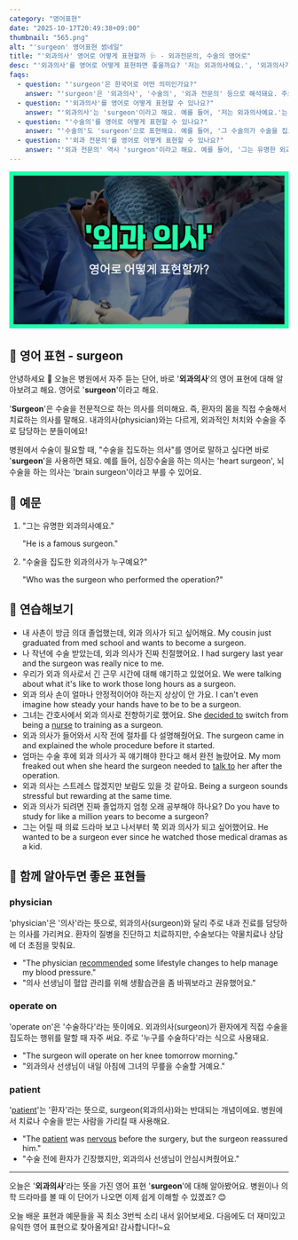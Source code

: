 ```yaml
---
category: "영어표현"
date: "2025-10-17T20:49:38+09:00"
thumbnail: "565.png"
alt: "'surgeon' 영어표현 썸네일"
title: "'외과의사' 영어로 어떻게 표현할까 🩺 - 외과전문의, 수술의 영어로"
desc: "'외과의사'를 영어로 어떻게 표현하면 좋을까요? '저는 외과의사예요.', '외과의사가 수술을 집도했어요.' 등을 영어로 표현하는 법을 배워봅시다. 다양한 예문을 통해서 연습하고 본인의 표현으로 만들어 보세요."
faqs: 
  - question: "'surgeon'은 한국어로 어떤 의미인가요?"
    answer: "'surgeon'은 '외과의사', '수술의', '외과 전문의' 등으로 해석돼요. 주로 수술을 전문적으로 하는 의사를 뜻해요."
  - question: "'외과의사'를 영어로 어떻게 표현할 수 있나요?"
    answer: "'외과의사'는 'surgeon'이라고 해요. 예를 들어, '저는 외과의사예요.'는 'I'm a surgeon.'이라고 말해요."
  - question: "'수술의'를 영어로 어떻게 표현할 수 있나요?"
    answer: "'수술의'도 'surgeon'으로 표현해요. 예를 들어, '그 수술의가 수술을 집도했어요.'는 'The surgeon performed the operation.'이라고 해요."
  - question: "'외과 전문의'를 영어로 어떻게 표현할 수 있나요?"
    answer: "'외과 전문의' 역시 'surgeon'이라고 해요. 예를 들어, '그는 유명한 외과 전문의예요.'는 'He is a famous surgeon.'이라고 말해요."
---
```


!['surgeon' 영어표현](./565.png)

## 🌟 영어 표현 - surgeon

안녕하세요 👋 오늘은 병원에서 자주 듣는 단어, 바로 '**외과의사**'의 영어 표현에 대해 알아보려고 해요. 영어로 '**surgeon**'이라고 해요.

'**Surgeon**'은 수술을 전문적으로 하는 의사를 의미해요. 즉, 환자의 몸을 직접 수술해서 치료하는 의사를 말해요. 내과의사(physician)와는 다르게, 외과적인 처치와 수술을 주로 담당하는 분들이에요!

병원에서 수술이 필요할 때, "수술을 집도하는 의사"를 영어로 말하고 싶다면 바로 '**surgeon**'을 사용하면 돼요. 예를 들어, 심장수술을 하는 의사는 'heart surgeon', 뇌수술을 하는 의사는 'brain surgeon'이라고 부를 수 있어요.

## 📖 예문

1. "그는 유명한 외과의사예요."

   "He is a famous surgeon."

2. "수술을 집도한 외과의사가 누구예요?"

   "Who was the surgeon who performed the operation?"



## 💬 연습해보기

<ul data-interactive-list>

  <li data-interactive-item>
    <span data-toggler>내 사촌이 방금 의대 졸업했는데, 외과 의사가 되고 싶어해요.</span>
    <span data-answer>My cousin just graduated from med school and wants to become a surgeon.</span>
  </li>

  <li data-interactive-item>
    <span data-toggler>나 작년에 수술 받았는데, 외과 의사가 진짜 친절했어요.</span>
    <span data-answer>I had surgery last year and the surgeon was really nice to me.</span>
  </li>

  <li data-interactive-item>
    <span data-toggler>우리가 외과 의사로서 긴 근무 시간에 대해 얘기하고 있었어요.</span>
    <span data-answer>We were talking about what it's like to work those long hours as a surgeon.</span>
  </li>

  <li data-interactive-item>
    <span data-toggler>외과 의사 손이 얼마나 안정적이어야 하는지 상상이 안 가요.</span>
    <span data-answer>I can't even imagine how steady your hands have to be to be a surgeon.</span>
  </li>

  <li data-interactive-item>
    <span data-toggler>그녀는 간호사에서 외과 의사로 전향하기로 했어요.</span>
    <span data-answer>She <a href="/blog/in-english/062.decide-to/">decided to</a> switch from being a <a href="/blog/in-english/564.nurse/">nurse</a> to training as a surgeon.</span>
  </li>

  <li data-interactive-item>
    <span data-toggler>외과 의사가 들어와서 시작 전에 절차를 다 설명해줬어요.</span>
    <span data-answer>The surgeon came in and explained the whole procedure before it started.</span>
  </li>

  <li data-interactive-item>
    <span data-toggler>엄마는 수술 후에 외과 의사가 꼭 얘기해야 한다고 해서 완전 놀랐어요.</span>
    <span data-answer>My mom freaked out when she heard the surgeon needed to <a href="/blog/in-english/359.talk-to/">talk to</a> her after the operation.</span>
  </li>

  <li data-interactive-item>
    <span data-toggler>외과 의사는 스트레스 많겠지만 보람도 있을 것 같아요.</span>
    <span data-answer>Being a surgeon sounds stressful but rewarding at the same time.</span>
  </li>

  <li data-interactive-item>
    <span data-toggler>외과 의사가 되려면 진짜 졸업까지 엄청 오래 공부해야 하나요?</span>
    <span data-answer>Do you have to study for like a million years to become a surgeon?</span>
  </li>

  <li data-interactive-item>
    <span data-toggler>그는 어릴 때 의료 드라마 보고 나서부터 쭉 외과 의사가 되고 싶어했어요.</span>
    <span data-answer>He wanted to be a surgeon ever since he watched those medical dramas as a kid.</span>
  </li>

</ul>

## 🤝 함께 알아두면 좋은 표현들

### physician

'physician'은 '의사'라는 뜻으로, 외과의사(surgeon)와 달리 주로 내과 진료를 담당하는 의사를 가리켜요. 환자의 질병을 진단하고 치료하지만, 수술보다는 약물치료나 상담에 더 초점을 맞춰요.

- "The physician [recommended](/blog/in-english/308.recommend/) some lifestyle changes to help manage my blood pressure."
- "의사 선생님이 혈압 관리를 위해 생활습관을 좀 바꿔보라고 권유했어요."

### operate on

'operate on'은 '수술하다'라는 뜻이에요. 외과의사(surgeon)가 환자에게 직접 수술을 집도하는 행위를 말할 때 자주 써요. 주로 '누구를 수술하다'라는 식으로 사용돼요.

- "The surgeon will operate on her knee tomorrow morning."
- "외과의사 선생님이 내일 아침에 그녀의 무릎을 수술할 거예요."

### patient

'[patient](/blog/in-english/562.patient/)'는 '환자'라는 뜻으로, surgeon(외과의사)와는 반대되는 개념이에요. 병원에서 치료나 수술을 받는 사람을 가리킬 때 사용해요.

- "The [patient](/blog/in-english/562.patient/) was [nervous](/blog/in-english/115.nervous/) before the surgery, but the surgeon reassured him."
- "수술 전에 환자가 긴장했지만, 외과의사 선생님이 안심시켜줬어요."

---

오늘은 '**외과의사**'라는 뜻을 가진 영어 표현 '**surgeon**'에 대해 알아봤어요. 병원이나 의학 드라마를 볼 때 이 단어가 나오면 이제 쉽게 이해할 수 있겠죠? 😊

오늘 배운 표현과 예문들을 꼭 최소 3번씩 소리 내서 읽어보세요. 다음에도 더 재미있고 유익한 영어 표현으로 찾아올게요! 감사합니다!~요

